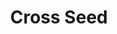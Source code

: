 ---
codehost: https://github.com/https://github.com/cross-seed/cross-seed
logohandle: cross-seed
sort: cross-seed
title: Cross Seed
website: https://www.cross-seed.org/
---